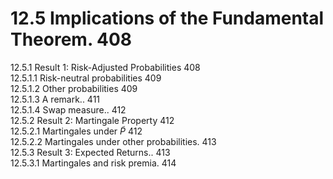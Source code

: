 # 12.5 Implications of the Fundamental Theorem. 408  

12.5.1 Result 1: Risk-Adjusted Probabilities 408   
12.5.1.1 Risk-neutral probabilities 409   
12.5.1.2 Other probabilities 409   
12.5.1.3 A remark.. 411   
12.5.1.4 Swap measure.. 412   
12.5.2 Result 2: Martingale Property 412   
12.5.2.1 Martingales under $\tilde{P}$ 412   
12.5.2.2 Martingales under other probabilities. 413   
12.5.3 Result 3: Expected Returns.. 413   
12.5.3.1 Martingales and risk premia. 414  
